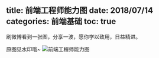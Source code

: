 title: 前端工程师能力图
date: 2018/07/14
categories: 前端基础
toc: true
---

刷微博看到一张图，分享一波，愿你学以致用，日益精进。

<!--more-->

原图见水印哦~
![前端工程师能力图](https://raw.githubusercontent.com/shengyur/Images/master/skills.jpeg)
